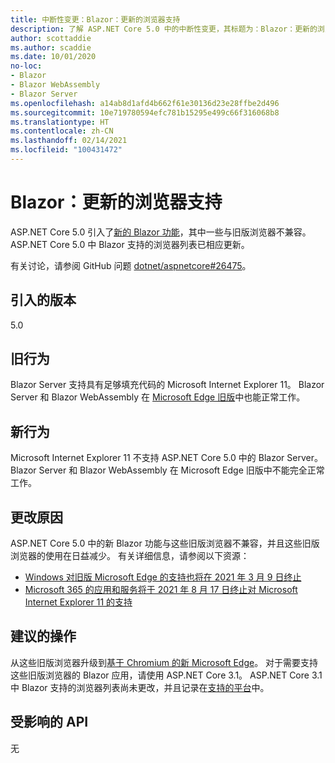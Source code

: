 ```yaml
---
title: 中断性变更：Blazor：更新的浏览器支持
description: 了解 ASP.NET Core 5.0 中的中断性变更，其标题为：Blazor：更新的浏览器支持
author: scottaddie
ms.author: scaddie
ms.date: 10/01/2020
no-loc:
- Blazor
- Blazor WebAssembly
- Blazor Server
ms.openlocfilehash: a14ab8d1afd4b662f61e30136d23e28ffbe2d496
ms.sourcegitcommit: 10e719780594efc781b15295e499c66f316068b8
ms.translationtype: HT
ms.contentlocale: zh-CN
ms.lasthandoff: 02/14/2021
ms.locfileid: "100431472"
---
```

# <a name="blazor-updated-browser-support"></a>Blazor：更新的浏览器支持

ASP.NET Core 5.0 引入了[新的 Blazor 功能](https://github.com/dotnet/aspnetcore/issues/21514)，其中一些与旧版浏览器不兼容。 ASP.NET Core 5.0 中 Blazor 支持的浏览器列表已相应更新。

有关讨论，请参阅 GitHub 问题 [dotnet/aspnetcore#26475](https://github.com/dotnet/aspnetcore/issues/26475)。

## <a name="version-introduced"></a>引入的版本

5.0

## <a name="old-behavior"></a>旧行为

Blazor Server 支持具有足够填充代码的 Microsoft Internet Explorer 11。 Blazor Server 和 Blazor WebAssembly 在 [Microsoft Edge 旧版](https://support.microsoft.com/help/4533505/what-is-microsoft-edge-legacy)中也能正常工作。

## <a name="new-behavior"></a>新行为

Microsoft Internet Explorer 11 不支持 ASP.NET Core 5.0 中的 Blazor Server。 Blazor Server 和 Blazor WebAssembly 在 Microsoft Edge 旧版中不能完全正常工作。

## <a name="reason-for-change"></a>更改原因

ASP.NET Core 5.0 中的新 Blazor 功能与这些旧版浏览器不兼容，并且这些旧版浏览器的使用在日益减少。 有关详细信息，请参阅以下资源：

* [Windows 对旧版 Microsoft Edge 的支持也将在 2021 年 3 月 9 日终止](https://support.microsoft.com/help/4533505/what-is-microsoft-edge-legacy)
* [Microsoft 365 的应用和服务将于 2021 年 8 月 17 日终止对 Microsoft Internet Explorer 11 的支持](/lifecycle/announcements/m365-ie11-microsoft-edge-legacy)

## <a name="recommended-action"></a>建议的操作

从这些旧版浏览器升级到[基于 Chromium 的新 Microsoft Edge](https://www.microsoft.com/edge)。 对于需要支持这些旧版浏览器的 Blazor 应用，请使用 ASP.NET Core 3.1。 ASP.NET Core 3.1 中 Blazor 支持的浏览器列表尚未更改，并且记录在[支持的平台](/aspnet/core/blazor/supported-platforms?view=aspnetcore-3.1)中。

## <a name="affected-apis"></a>受影响的 API

无

<!--

### Category

ASP.NET Core

### Affected APIs

Not detectable via API analysis

-->
